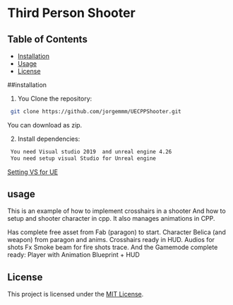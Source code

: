 # Third Person Shooter  


## Table of Contents
- [Installation](#installation)
- [Usage](#usage)
- [License](#license)

##installation
1. You Clone the repository:
```bash
 git clone https://github.com/jorgemmm/UECPPShooter.git
```
You can download as zip.

2. Install dependencies:
```bash
 You need Visual studio 2019  and unreal engine 4.26
 You need setup visual Studio for Unreal engine 
 ```
[Setting VS for UE ](https://dev.epicgames.com/documentation/en-us/unreal-engine/setting-up-visual-studio-for-unreal-engine?application_version=4.27)

## usage

This is an example of how to implement crosshairs in a shooter
And how to setup and shooter character in cpp.
It also manages animations in CPP.

Has complete free asset from Fab (paragon) to start.
Character Belica (and weapon) from paragon and anims.
Crosshairs ready in HUD.
Audios for shots
Fx Smoke beam for fire shots trace.
And the Gamemode complete ready: Player with Animation Blueprint + HUD



## License
This project is licensed under the [MIT License](https://mit-license.org/).
